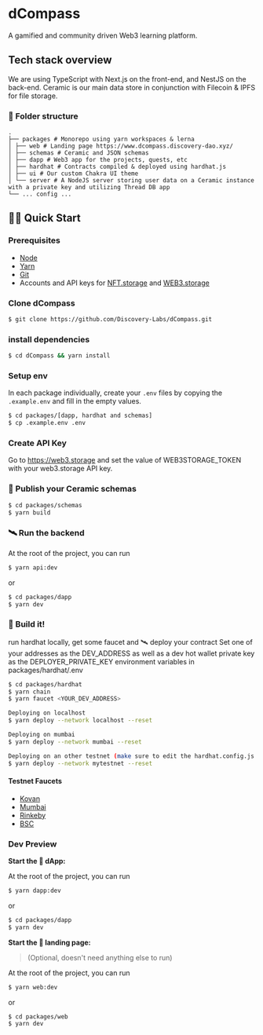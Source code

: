 # dCompass

A gamified and community driven Web3 learning platform.

## Tech stack overview

We are using TypeScript with Next.js on the front-end, and NestJS on the back-end.
Ceramic is our main data store in conjunction with Filecoin & IPFS for file storage.

### 📁 Folder structure

```
.
├── packages # Monorepo using yarn workspaces & lerna
│ ├── web # Landing page https://www.dcompass.discovery-dao.xyz/
│ ├── schemas # Ceramic and JSON schemas
│ ├── dapp # Web3 app for the projects, quests, etc
│ ├── hardhat # Contracts compiled & deployed using hardhat.js
│ ├── ui # Our custom Chakra UI theme
│ └── server # A NodeJS server storing user data on a Ceramic instance with a private key and utilizing Thread DB app
└── ... config ...
```

## 🏄‍♂️ Quick Start

### Prerequisites

- [Node](https://nodejs.org/en/download/)
- [Yarn](https://classic.yarnpkg.com/en/docs/install/)
- [Git](https://git-scm.com/downloads)
- Accounts and API keys for [NFT.storage](https://nft.storage/) and [WEB3.storage](https://web3.storage/)

### Clone dCompass

```sh
$ git clone https://github.com/Discovery-Labs/dCompass.git
```

### install dependencies

```sh
$ cd dCompass && yarn install
```

### Setup env

In each package individually, create your `.env` files by copying the `.example.env` and fill in the empty values.

```sh
$ cd packages/[dapp, hardhat and schemas]
$ cp .example.env .env
```

### Create API Key

Go to https://web3.storage and set the value of WEB3STORAGE_TOKEN with your web3.storage API key.

### 🏺‍ Publish your Ceramic schemas

```sh
$ cd packages/schemas
$ yarn build
```

### 🛰 Run the backend

At the root of the project, you can run

```sh
$ yarn api:dev
```

or

```bash
$ cd packages/dapp
$ yarn dev
```

### 👷‍ Build it!

run hardhat locally, get some faucet and 🛰 deploy your contract
Set one of your addresses as the DEV_ADDRESS as well as a dev hot wallet private key as the DEPLOYER_PRIVATE_KEY environment variables in packages/hardhat/.env

```sh
$ cd packages/hardhat
$ yarn chain
$ yarn faucet <YOUR_DEV_ADDRESS>

Deploying on localhost
$ yarn deploy --network localhost --reset

Deploying on mumbai
$ yarn deploy --network mumbai --reset

Deploying on an other testnet (make sure to edit the hardhat.config.js first)
$ yarn deploy --network mytestnet --reset
```

#### Testnet Faucets

- [Kovan](https://faucets.chain.link/kovan)
- [Mumbai](https://faucet.polygon.technology/)
- [Rinkeby](https://faucet.rinkeby.io/)
- [BSC](https://testnet.binance.org/faucet-smart)

### Dev Preview

**Start the 📱 dApp:**

At the root of the project, you can run

```bash
$ yarn dapp:dev
```

or

```bash
$ cd packages/dapp
$ yarn dev
```

**Start the 📱 landing page:**

> (Optional, doesn't need anything else to run)

At the root of the project, you can run

```bash
$ yarn web:dev
```

or

```sh
$ cd packages/web
$ yarn dev
```